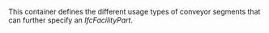 This container defines the different usage types of conveyor segments that can further specify an _IfcFacilityPart_.
